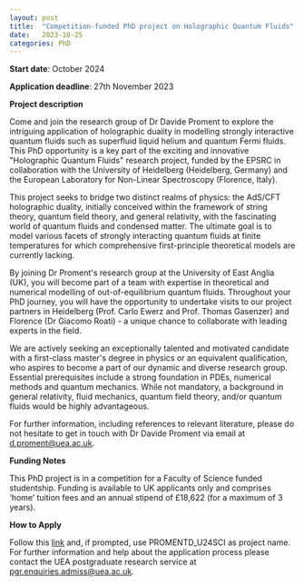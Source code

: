 ```yaml
---
layout: post
title:  "Competition-funded PhD project on Holographic Quantum Fluids"
date:   2023-10-25
categories: PhD
---
```


**Start date**:
October 2024

**Application deadline**:
27th November 2023

**Project description**

Come and join the research group of Dr Davide Proment to explore the intriguing application of holographic duality in modelling strongly interactive quantum fluids such as superfluid liquid helium and quantum Fermi fluids. 
This PhD opportunity is a key part of the exciting and innovative "Holographic Quantum Fluids" research project, funded by the EPSRC in collaboration with the University of Heidelberg (Heidelberg, Germany) and the European Laboratory for Non-Linear Spectroscopy (Florence, Italy).

This project seeks to bridge two distinct realms of physics: the AdS/CFT holographic duality, initially conceived within the framework of string theory, quantum field theory, and general relativity, with the fascinating world of quantum fluids and condensed matter. 
The ultimate goal is to model various facets of strongly interacting quantum fluids at finite temperatures for which comprehensive first-principle theoretical models are currently lacking.

By joining Dr Proment's research group at the University of East Anglia (UK), you will become part of a team with expertise in theoretical and numerical modelling of out-of-equilibrium quantum fluids. 
Throughout your PhD journey, you will have the opportunity to undertake visits to our project partners in Heidelberg (Prof. Carlo Ewerz and Prof. Thomas Gasenzer) and Florence (Dr Giacomo Roati) - a unique chance to collaborate with leading experts in the field.

We are actively seeking an exceptionally talented and motivated candidate with a first-class master's degree in physics or an equivalent qualification, who aspires to become a part of our dynamic and diverse research group. 
Essential prerequisites include a strong foundation in PDEs, numerical methods and quantum mechanics. While not mandatory, a background in general relativity, fluid mechanics, quantum field theory, and/or quantum fluids would be highly advantageous.

For further information, including references to relevant literature, please do not hesitate to get in touch with Dr Davide Proment via email at [d.proment@uea.ac.uk](mailto:d.proment@uea.ac.uk). 

**Funding Notes**

This PhD project is in a competition for a Faculty of Science funded studentship. Funding is available to UK applicants only and comprises ‘home’ tuition fees and an annual stipend of £18,622 (for a maximum of 3 years).

**How to Apply**

Follow this [link](https://www.uea.ac.uk/apply/postgraduate/research) and, if prompted, use PROMENTD_U24SCI as project name. 
For further information and help about the application process please contact the UEA postgraduate research service at [pgr.enquiries.admiss@uea.ac.uk](mailto:pgr.enquiries.admiss@uea.ac.uk). 

